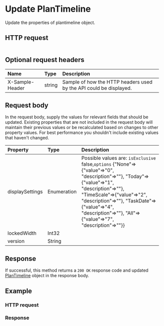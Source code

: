 # Update PlanTimeline

Update the properties of plantimeline object.
## HTTP request
```http

```

## Optional request headers
| Name       | Type | Description|
|:-----------|:------|:----------|
| X-Sample-Header  | string  | Sample of how the HTTP headers used by the API could be displayed.|

## Request body
In the request body, supply the values for relevant fields that should be updated. Existing properties that are not included in the request body will maintain their previous values or be recalculated based on changes to other property values. For best performance you shouldn't include existing values that haven't changed.

| Property	   | Type	|Description|
|:---------------|:--------|:----------|
|displaySettings|Enumeration| Possible values are: `isExclusive` false,`options` {"None"=>{"value"=>"0", "description"=>""}, "Today"=>{"value"=>"1", "description"=>""}, "TimeScale"=>{"value"=>"2", "description"=>""}, "TaskDate"=>{"value"=>"4", "description"=>""}, "All"=>{"value"=>"7", "description"=>""}}|
|lockedWidth|Int32||
|version|String||

## Response
If successful, this method returns a `200 OK` response code and updated [PlanTimeline](../resources/plantimeline.md) object in the response body.
## Example
### HTTP request
### Response
